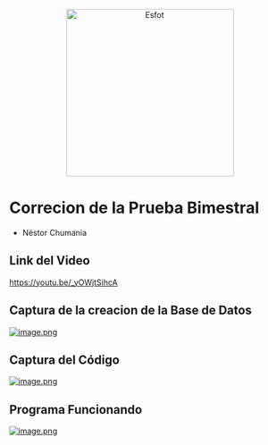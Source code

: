 <div>
<p align='center'>
<img src="https://esfot.epn.edu.ec/images/headers/logo_esfot_buho.png" alt="Esfot" width="300px">
</p>
</div>

# Correcion de la Prueba Bimestral

+ Néstor Chumania

## Link del Video

https://youtu.be/_yOWjtSihcA

## Captura de la creacion de la Base de Datos

[![image.png](https://i.postimg.cc/T1vnS2rb/image.png)](https://postimg.cc/349y0Tfr)

## Captura del Código

[![image.png](https://i.postimg.cc/76vY45bK/image.png)](https://postimg.cc/McD8bK7B)

## Programa Funcionando

[![image.png](https://i.postimg.cc/dQh3CKcR/image.png)](https://postimg.cc/14Zyx2t4)
